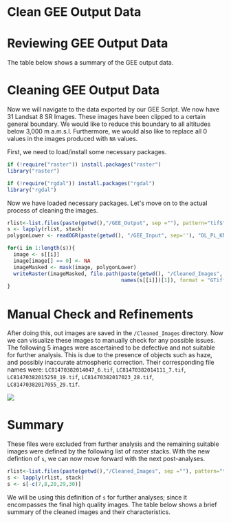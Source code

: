 Clean GEE Output Data
================

Reviewing GEE Output Data
=========================

The table below shows a summary of the GEE output data.

Cleaning GEE Output Data
========================

Now we will navigate to the data exported by our GEE Script. We now have 31 Landsat 8 SR Images. These images have been clipped to a certain general boundary. We would like to reduce this boundary to all altitudes below 3,000 m a.m.s.l. Furthermore, we would also like to replace all 0 values in the images produced with `NA` values.

First, we need to load/install some necessary packages.

``` r
if (!require("raster")) install.packages("raster")
library("raster")

if (!require("rgdal")) install.packages("rgdal")
library("rgdal")
```

Now we have loaded necessary packages. Let's move on to the actual process of cleaning the images.

``` r
rlist<-list.files(paste(getwd(),"/GEE_Output", sep =""), pattern="tif$", full.names = TRUE) 
s <- lapply(rlist, stack)
polygonLower <- readOGR(paste(getwd(), "/GEE_Input", sep=''), "DL_PL_KN_Lower_UTM43N")

for(i in 1:length(s)){
  image <- s[[i]]
  image[image[] == 0] <- NA
  imageMasked <- mask(image, polygonLower)
  writeRaster(imageMasked, file.path(paste(getwd(), "/Cleaned_Images", sep = ''), 
                                     names(s[[i]])[1]), format = "GTiff")
}
```

Manual Check and Refinements
============================

After doing this, out images are saved in the `/Cleaned_Images` directory. Now we can visualize these images to manually check for any possible issues. The following 5 images were ascertained to be defective and not suitable for further analysis. This is due to the presence of objects such as haze, and possibly inaccurate atmospheric correction. Their corresponding file names were: `LC81470382014047_6.tif`, `LC81470382014111_7.tif`, `LC81470382015258_19.tif`, `LC81470382017023_28.tif`, `LC81470382017055_29.tif`.

![](/home/atreya/Desktop/Git/vegMonitor/Figures/Defective_Images.png)

Summary
=======

These files were excluded from further analysis and the remaining suitable images were defined by the following list of raster stacks. With the new defintion of `s`, we can now move forward with the next post-analyses.

``` r
rlist<-list.files(paste(getwd(),"/Cleaned_Images", sep =""), pattern="tif$", full.names = TRUE)
s <- lapply(rlist, stack)
s <- s[-c(7,8,20,29,30)]
```

We will be using this definition of `s` for further analyses; since it encompasses the final high quality images. The table below shows a brief summary of the cleaned images and their characteristics.
